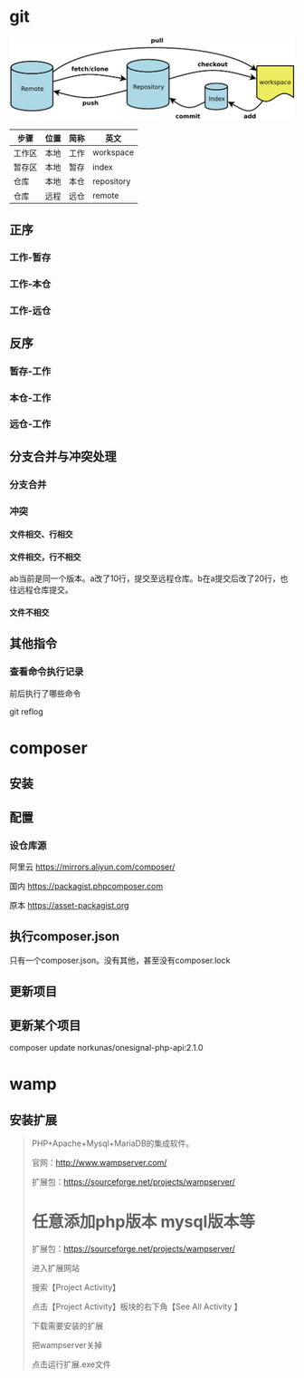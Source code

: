 # git



![bg2015120901](static/tool/bg2015120901.png)





| 步骤   | 位置 | 简称 | 英文       |
| ------ | ---- | ---- | ---------- |
| 工作区 | 本地 | 工作 | workspace  |
| 暂存区 | 本地 | 暂存 | index      |
| 仓库   | 本地 | 本仓 | repository |
| 仓库   | 远程 | 远仓 | remote     |





## 正序

### 工作-暂存

### 工作-本仓

### 工作-远仓



## 反序

### 暂存-工作

### 本仓-工作

### 远仓-工作

## 分支合并与冲突处理

### 分支合并

### 冲突

#### 文件相交、行相交

#### 文件相交，行不相交

​			ab当前是同一个版本。a改了10行，提交至远程仓库。b在a提交后改了20行，也往远程仓库提交。

#### 文件不相交



## 其他指令

### 查看命令执行记录

前后执行了哪些命令

git reflog



# composer

## 安装

## 配置

### 设仓库源

阿里云 https://mirrors.aliyun.com/composer/

国内    https://packagist.phpcomposer.com

原本    https://asset-packagist.org

## 执行composer.json

只有一个composer.json。没有其他，甚至没有composer.lock

## 更新项目

## 更新某个项目	

composer update norkunas/onesignal-php-api:2.1.0







# wamp

## 安装扩展

> 
>
>PHP+Apache+Mysql+MariaDB的集成软件。
>
> 
>
>官网：http://www.wampserver.com/
>
>扩展包：https://sourceforge.net/projects/wampserver/
>
> 
>
> 
>
> 
>
> 
>
># 任意添加php版本   mysql版本等
>
>扩展包：https://sourceforge.net/projects/wampserver/
>
> 
>
>进入扩展网站
>
>搜索【Project Activity】
>
>点击【Project Activity】板块的右下角【See All Activity 】
>
>下载需要安装的扩展
>
>把wampserver关掉
>
>点击运行扩展.exe文件